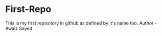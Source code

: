 # First-Repo
This is my first repository in github as defined by it's name too.
Author - Awaiz Sayed
